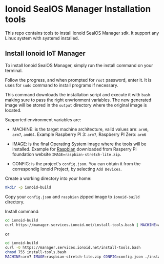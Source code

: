 # Ionoid SealOS Manager Installation tools

This repo contains tools to install Ionoid SealOS Manager sdk. It
support any Linux system with systemd installed.


## Install Ionoid IoT Manager

To install Ionoid SealOS Manager, simply run the install command
on your terminal.

Follow the progress, and when prompted for `root` password, enter it.
It is uses for `sudo` command to install programs if necessary.

This command downloads the installation script and execute it with
`bash` making sure to pass the right envrionment variables. The new
generated image will be stored in the `output` directory where the
original image is located.


Supported environment variables are:

* MACHINE: is the target machine architecture, valid values are: `arm6`,
        `arm7`, `amd64`.
Example Raspberry PI 3: `arm7`, Raspberry PI Zero: `arm6`


* IMAGE: is the final Operating System image where the tools will be
installed. Example for [Raspbian](https://www.raspberrypi.org/downloads/raspbian/) downloaded from Rasperry Pi foundation website `IMAGE=raspbian-stretch-lite.zip`.


* CONFIG: is the project's `config.json`. You can obtain it from the
correspondig Ionoid Project, by selecting `Add Devices`.

Create a working directory into your home:
```bash
mkdir -p ionoid-build
```

Copy your `config.json` and `raspbian` zipped image to `ionoid-build`
directory.


Install command:

```bash
cd ionoid-build
curl https://manager.services.ionoid.net/install-tools.bash | MACHINE=arm7 IMAGE=raspbian-stretch-lite.zip CONFIG=config.json bash
```

or

```bash
cd ionoid-build
curl -O https://manager.services.ionoid.net/install-tools.bash
chmod 755 install-tools.bash
MACHINE=arm7 IMAGE=raspbian-stretch-lite.zip CONFIG=config.json ./install-tools.bash
```
